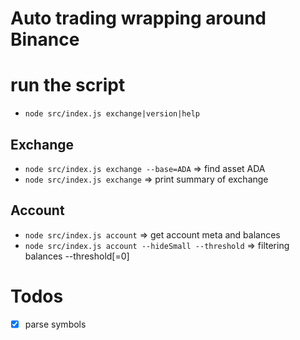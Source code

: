# Auto trading wrapping around Binance

# run the script
* `node src/index.js exchange|version|help`

## Exchange
* `node src/index.js exchange --base=ADA` => find asset ADA
* `node src/index.js exchange` => print summary of exchange

## Account
* `node src/index.js account` => get account meta and balances
* `node src/index.js account --hideSmall --threshold` => filtering balances
    --threshold[=0]


# Todos

* [x] parse symbols

